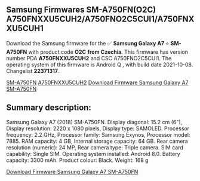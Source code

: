 <h2>Samsung Firmwares SM-A750FN(O2C) A750FNXXU5CUH2/A750FNO2C5CUI1/A750FNXXU5CUH1</h2>
Download the Samsung firmware for the ✅ <strong>Samsung Galaxy A7 </strong> ⭐ <strong>SM-A750FN</strong> with product code <strong>O2C</strong> <strong> from Czechia</strong>. This firmware has version number PDA <strong>A750FNXXU5CUH2</strong> and CSC A750FNO2C5CUI1. The operating system of this firmware is Android Q , with build date 2021-10-08. Changelist <strong>22371317</strong>.


[SM-A750FN](https://samfirm.shop/samsung/model/SM-A750FN)
[A750FNXXU5CUH2](https://samfirm.shop/samsung/pda/A750FNXXU5CUH2)
[Download Firmware Samsung Galaxy A7 SM-A750FN](https://samfirm.shop/samsung/firmware/463852)
<h2>Summary description:</h2>
<p>Samsung Galaxy A7 (2018) SM-A750FN. Display diagonal: 15.2 cm (6"), Display resolution: 2220 x 1080 pixels, Display type: SAMOLED. Processor frequency: 2.2 GHz, Processor family: Samsung Exynos, Processor model: 7885. RAM capacity: 4 GB, Internal storage capacity: 64 GB. Rear camera resolution (numeric): 24 MP, Rear camera type: Triple camera. SIM card capability: Single SIM. Operating system installed: Android 8.0. Battery capacity: 3300 mAh. Product colour: Black. Weight: 168 g</p>


[Download Firmware Samsung Galaxy A7 SM-A750FN](https://samfirm.shop/samsung/firmware/463852)
